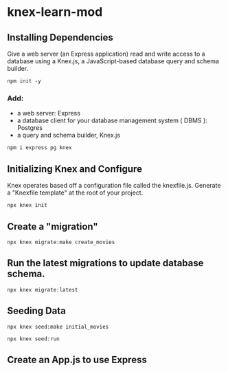 # knex-learn-mod

## Installing Dependencies
Give a web server (an Express application) read and write access to a database using a Knex.js, a JavaScript-based database query and schema builder.

`npm init -y`

### Add:
  - a web server: Express
  - a database client for your database management system ( DBMS ): Postgres
  - a query and schema builder, Knex.js

`npm i express pg knex`

## Initializing Knex and Configure
Knex operates based off a configuration file called the knexfile.js. Generate a "Knexfile template" at the root of your project.

`npx knex init`

## Create a "migration"

`npx knex migrate:make create_movies`

## Run the latest migrations to update database schema.

`npx knex migrate:latest`

## Seeding Data

`npx knex seed:make initial_movies`

`npx knex seed:run`

## Create an App.js to use Express
